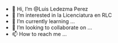 - 👋 Hi, I’m @Luis Ledezma Perez
- 👀 I’m interested in la Licenciatura en RLC
- 🌱 I’m currently learning ...
- 💞️ I’m looking to collaborate on ...
- 📫 How to reach me ...

<!---
Luisledezmap/Luisledezmap is a ✨ special ✨ repository because its `README.md` (this file) appears on your GitHub profile.
You can click the Preview link to take a look at your changes.
--->
